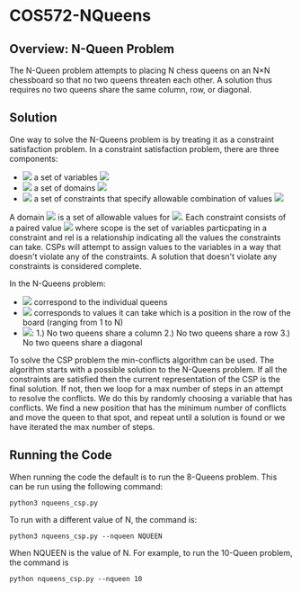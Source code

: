 # COS572-NQueens

## Overview: N-Queen Problem
The N-Queen problem attempts to placing N chess queens on an N×N chessboard so that no two queens threaten each other. A solution thus requires no two queens share the same column, row, or diagonal.

## Solution
One way to solve the N-Queens problem is by treating it as a constraint satisfaction problem. In a constraint satisfaction problem, there are three components:
- <img src="https://render.githubusercontent.com/render/math?math=X"> a set of variables <img src="https://render.githubusercontent.com/render/math?math=\{X_1, X_2, \cdots, X_n\}">
- <img src="https://render.githubusercontent.com/render/math?math=D"> a set of domains <img src="https://render.githubusercontent.com/render/math?math=\{D_1, D_2, \cdots, D_n\}">
- <img src="https://render.githubusercontent.com/render/math?math=C"> a set of constraints that specify allowable combination of values <img src="https://render.githubusercontent.com/render/math?math=\{C_1, C_2, \cdots, C_n\}">

A domain <img src="https://render.githubusercontent.com/render/math?math=D_i"> is a set of allowable values for <img src="https://render.githubusercontent.com/render/math?math=X_i">. Each constraint consists of a paired value <img src="https://render.githubusercontent.com/render/math?math=(scope, rel)"> where scope is the set of variables particpating in a constraint and rel is a relationship indicating all the values the constraints can take. CSPs will attempt to assign values to the variables in a way that doesn't violate any of the constraints. A solution that doesn't violate any constraints is considered complete. 

In the N-Queens problem:
- <img src="https://render.githubusercontent.com/render/math?math=\{X_1, X_2, \cdots, X_n\}"> correspond to the individual queens
- <img src="https://render.githubusercontent.com/render/math?math=\{D_1, D_2, \cdots, D_n\}"> corresponds to values it can take which is a position in the row of the board (ranging from 1 to N)
- <img src="https://render.githubusercontent.com/render/math?math=\{C_1, C_2, \cdots, C_n\}">: 
1.) No two queens share a column 
2.) No two queens share a row
3.) No two queens share a diagonal

To solve the CSP problem the min-conflicts algorithm can be used. The algorithm starts with a possible solution to the N-Queens problem. If all the constraints are satisfied then the current representation of the CSP is the final solution. If not, then we loop for a max number of steps in an attempt to resolve the conflicts. We do this by randomly choosing a variable that has conflicts. We find a new position that has the minimum number of conflicts and move the queen to that spot, and repeat until a solution is found or we have iterated the max number of steps. 



## Running the Code

When running the code the default is to run the 8-Queens problem. This can be run using the following command:

```
python3 nqueens_csp.py 
```

To run with a different value of N, the command is:

```
python3 nqueens_csp.py --nqueen NQUEEN
```

When NQUEEN is the value of N. For example, to run the 10-Queen problem, the command is

```
python nqueens_csp.py --nqueen 10
```
